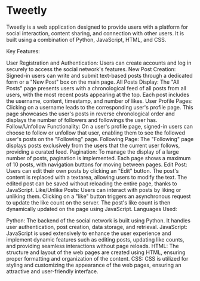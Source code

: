 # Tweetly
Tweetly is a web application designed to provide users with a platform for social interaction, content sharing, and connection with other users. It is built using a combination of Python, JavaScript, HTML, and CSS.

Key Features:

User Registration and Authentication: Users can create accounts and log in securely to access the social network's features.
New Post Creation: Signed-in users can write and submit text-based posts through a dedicated form or a "New Post" box on the main page.
All Posts Display: The "All Posts" page presents users with a chronological feed of all posts from all users, with the most recent posts appearing at the top. Each post includes the username, content, timestamp, and number of likes.
User Profile Pages: Clicking on a username leads to the corresponding user's profile page. This page showcases the user's posts in reverse chronological order and displays the number of followers and followings the user has.
Follow/Unfollow Functionality: On a user's profile page, signed-in users can choose to follow or unfollow that user, enabling them to see the followed user's posts on the "Following" page.
Following Page: The "Following" page displays posts exclusively from the users that the current user follows, providing a curated feed.
Pagination: To manage the display of a large number of posts, pagination is implemented. Each page shows a maximum of 10 posts, with navigation buttons for moving between pages.
Edit Post: Users can edit their own posts by clicking an "Edit" button. The post's content is replaced with a textarea, allowing users to modify the text. The edited post can be saved without reloading the entire page, thanks to JavaScript.
Like/Unlike Posts: Users can interact with posts by liking or unliking them. Clicking on a "like" button triggers an asynchronous request to update the like count on the server. The post's like count is then dynamically updated on the page using JavaScript.
Languages Used:

Python: The backend of the social network is built using Python. It handles user authentication, post creation, data storage, and retrieval.
JavaScript: JavaScript is used extensively to enhance the user experience and implement dynamic features such as editing posts, updating like counts, and providing seamless interactions without page reloads.
HTML: The structure and layout of the web pages are created using HTML, ensuring proper formatting and organization of the content.
CSS: CSS is utilized for styling and customizing the appearance of the web pages, ensuring an attractive and user-friendly interface.
